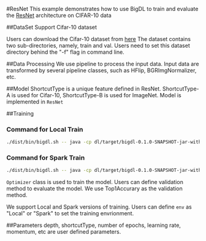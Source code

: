 #ResNet
This example demonstrates how to use BigDL to train and evaluate the [ResNet](https://arxiv.org/abs/1512.03385) architecture on CIFAR-10 data

##DataSet
Support Cifar-10 dataset

Users can download the Cifar-10 dataset from [here](https://www.cs.toronto.edu/~kriz/cifar.html)
The dataset contains two sub-directories, namely, train and val. Users need to set this dataset directory behind the "-f" flag in command line.


##Data Processing
We use pipeline to process the input data.
Input data are transformed by several pipeline classes, such as HFlip, BGRImgNormalizer, etc.

##Model
ShortcutType is a unique feature defined in ResNet. ShortcutType-A is used for Cifar-10, ShortcutType-B is used for ImageNet.
Model is implemented in <code>ResNet</code>

##Training
### Command for Local Train
```bash
./dist/bin/bigdl.sh -- java -cp dl/target/bigdl-0.1.0-SNAPSHOT-jar-with-dependencies-and-spark.jar com.intel.analytics.bigdl.models.resnet.Train --evn local -f /cifar-10 --batchSize 128 --core 4 --optnet true --depth 20 --classes 10 --shortcutType A --nEpochs 156 --learningRate 0.1 -n 4
```

### Command for Spark Train
```bash
./dist/bin/bigdl.sh -- java -cp dl/target/bigdl-0.1.0-SNAPSHOT-jar-with-dependencies-and-spark.jar com.intel.analytics.bigdl.models.resnet.Train --evn spark -f /cifar-10 --batchSize 512 --core 28 --optnet true --depth 20 --classes 10 --shortcutType A --nEpochs 156 --learningRate 0.1 -n 4
```

<code>Optimizer</code> class is used to train the model. Users can define validation method to evaluate the model. We use Top1Accurary as the validation method.

We support Local and Spark versions of training. Users can define <code>env</code> as "Local" or "Spark" to set the training envrionment.

##Parameters
depth, shortcutType, number of epochs, learning rate, momentum, etc are user defined parameters.
